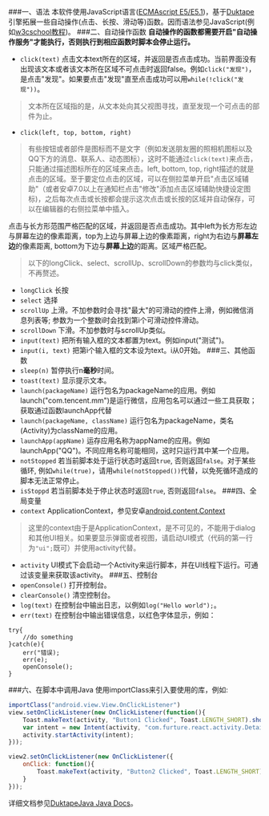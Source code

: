 
###一、语法
本软件使用JavaScript语言([ECMAscript E5/E5.1](http://www.ecma-international.org/ecma-262/5.1/))，基于[Duktape](http://www.duktape.org/)引擎拓展一些自动操作(点击、长按、滑动等)函数。因而语法参见JavaScript(例如[w3cschool教程](http://www.w3school.com.cn/js/))。
###二、自动操作函数
**自动操作的函数都需要开启"自动操作服务"才能执行，否则执行到相应函数时脚本会停止运行。**
* `click(text)` 点击文本text所在的区域，并返回是否点击成功。当前界面没有出现该文本或者该文本所在区域不可点击时返回false。例如`click("发现")`，是点击"发现"。如果要点击"发现"直至点击成功可以用`while(!click("发现"))`。
> 文本所在区域指的是，从文本处向其父视图寻找，直至发现一个可点击的部件为止。
* `click(left, top, bottom, right)`
>  有些按钮或者部件是图标而不是文字（例如发送朋友圈的照相机图标以及QQ下方的消息、联系人、动态图标），这时不能通过`click(text)`来点击，只能通过描述图标所在的区域来点击。left, bottom, top, right描述的就是点击的区域。至于要定位点击的区域，可以在侧拉菜单开启"点击区域辅助"（或者安卓7.0以上在通知栏点击"修改"添加点击区域辅助快捷设定图标)，之后每次点击或长按都会提示这次点击或长按的区域并自动保存，可以在编辑器的右侧拉菜单中插入。

  点击与长方形范围严格匹配的区域，并返回是否点击成功。其中left为长方形左边与屏幕左边的像素距离，top为上边与屏幕上边的像素距离，right为右边与**屏幕左边**的像素距离, bottom为下边与**屏幕上边**的距离。区域严格匹配。
> 以下的longClick、select、scrollUp、scrollDown的参数均与click类似，不再赘述。
* `longClick` 长按
* `select` 选择
* `scrollUp` 上滑。不加参数时会寻找"最大"的可滑动的控件上滑，例如微信消息列表等; 参数为一个整数i时会找到第i个可滑动控件滑动。
* `scrollDown` 下滑。不加参数时与scrollUp类似。
* `input(text)` 把所有输入框的文本都置为text。例如input("测试")。
* `input(i, text)` 把第i个输入框的文本设为text。i从0开始。
###三、其他函数
* `sleep(n)` 暂停执行n**毫秒**时间。
* `toast(text)` 显示提示文本。
* `launch(packageName)` 运行包名为packageName的应用。例如launch("com.tencent.mm")是运行微信，应用包名可以通过一些工具获取；获取通过函数launchApp代替
* `launch(packageName, className)` 运行包名为packageName，类名(Activity)为className的应用。
* `launchApp(appName)` 运存应用名称为appName的应用。例如launchApp("QQ")。不同应用名称可能相同，这时只运行其中某一个应用。
* `notStopped` 若当前脚本处于运行状态时返回`true`, 否则返回`false`。对于某些循环, 例如`while(true)`，请用`while(notStopped())`代替，以免死循环造成的脚本无法正常停止。
* `isStoppd` 若当前脚本处于停止状态时返回`true`, 否则返回`false`。
###四、全局变量
* `context` ApplicationContext，参见安卓[android.content.Context](https://developer.android.com/reference/android/content/Context.html)
> 这里的context由于是ApplicationContext，是不可见的，不能用于dialog和其他UI相关。如果要显示弹窗或者视图，请启动UI模式（代码的第一行为`"ui";`既可）并使用activity代替。
* `activity` UI模式下会启动一个Activity来运行脚本，并在UI线程下运行。可通过该变量来获取该activity。
###五、控制台
* `openConsole()` 打开控制台。
* `clearConsole()` 清空控制台。
* `log(text)` 在控制台中输出日志，以例如`log("Hello world");`。
* `err(text)` 在控制台中输出错误信息，以红色字体显示，例如：

```
try{
    //do something
}catch(e){
    err("错误);
    err(e);
    openConsole();
}
```

###六、在脚本中调用Java
使用importClass来引入要使用的库，例如:
```javascript
importClass("android.view.View.OnClickListener")
view.setOnClickListener(new OnClickListener(function(){
    Toast.makeText(activity, "Button1 Clicked", Toast.LENGTH_SHORT).show();
    var intent = new Intent(activity, "com.furture.react.activity.DetailActivity");
    activity.startActivity(intent);
}));

view2.setOnClickListener(new OnClickListener({
    onClick: function(){
        Toast.makeText(activity, "Button2 Clicked", Toast.LENGTH_SHORT).show();
    }
}));
```
详细文档参见[DuktapeJava Java Docs](http://gubaojian.github.io/DuktapeJava/javadoc/)。
